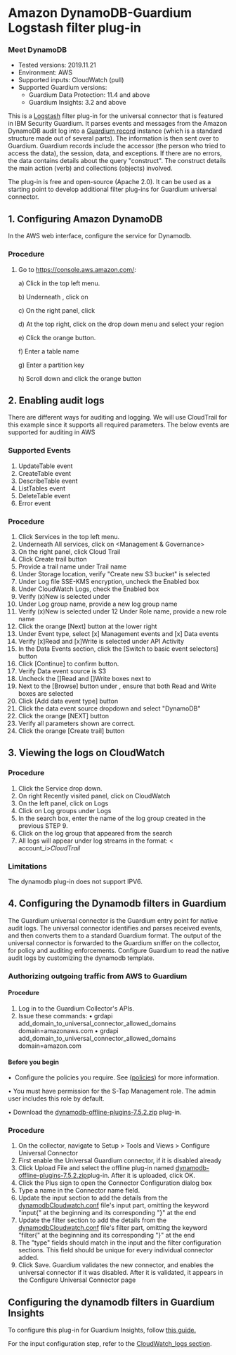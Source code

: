 # Amazon DynamoDB-Guardium Logstash filter plug-in
### Meet DynamoDB
* Tested versions: 2019.11.21
* Environment: AWS
* Supported inputs: CloudWatch (pull)
* Supported Guardium versions:
    * Guardium Data Protection: 11.4 and above
    * Guardium Insights: 3.2 and above

This is a [Logstash](https://github.com/elastic/logstash) filter plug-in for the universal connector that is featured in IBM Security Guardium. It parses events and messages from the Amazon DynamoDB audit log into a [Guardium record](https://github.com/IBM/universal-connectors/blob/main/common/src/main/java/com/ibm/guardium/universalconnector/commons/structures/Record.java) instance (which is a standard structure made out of several parts). The information is then sent over to Guardium. Guardium records include the accessor (the person who tried to access the data), the session, data, and exceptions. If there are no errors, the data contains details about the query "construct". The construct details the main action (verb) and collections (objects) involved.

The plug-in is free and open-source (Apache 2.0). It can be used as a starting point to develop additional filter plug-ins for Guardium universal connector.

## 1. Configuring Amazon DynamoDB

In the AWS web interface, configure the service for Dynamodb.

### Procedure

1. Go to https://console.aws.amazon.com/:

	a) Click <Services> in the top left menu.
	
	b) Underneath <All services>, click on <Database>
	
	c) On the right panel, click <DynamoDB>
	
	d) At the top right, click on the drop down menu and select your region 
	
	e) Click the orange <Create Table> button.
	
	f) Enter a table name
	
	g) Enter a partition key
	
	h) Scroll down and click the orange <Create table> button

## 2. Enabling audit logs 

There are different ways for auditing and logging. We will use CloudTrail for this example since it supports all required parameters. The below events are supported for auditing in AWS

### Supported Events

1. UpdateTable event
2. CreateTable event
3. DescribeTable event
4. ListTables event
5. DeleteTable event
6. Error event

### Procedure

1. Click Services in the top left menu.
2. Underneath All services, click on <Management & Governance>
3. On the right panel, click Cloud Trail
4. Click Create trail button
5. Provide a trail name under Trail name
6. Under Storage location, verify "Create new S3 bucket" is selected
7. Under Log file SSE-KMS encryption, uncheck the Enabled box
8. Under CloudWatch Logs, check the Enabled box
9. Verify (x)New is selected under <Log group>
10. Under Log group name, provide a new log group name
11. Verify (x)New is selected under <IAM Role>
12 Under Role name, provide a new role name
13. Click the orange [Next] button at the lower right
14. Under Event type, select [x] Management events and [x] Data events
15. Verify [x]Read and [x]Write is selected under API Activity
16. In the Data Events section, click the [Switch to basic event selectors] button
17. Click [Continue] to confirm button.
18. Verify Data event source is S3
19. Uncheck the []Read and []Write boxes next to <All current and future S3 buckets>
20. Next to the [Browse] button under <Individual bucket selection>, ensure that both Read and Write boxes are selected
21. Click [Add data event type] button
22. Click the data event source dropdown and select "DynamoDB"
23. Click the orange [NEXT] button
24. Verify all parameters shown are correct.
25. Click the orange [Create trail] button

## 3. Viewing the logs on CloudWatch

### Procedure

1. Click the Service drop down.
2. On right Recently visited panel, click on CloudWatch
3. On the left panel, click on Logs
4. Click on Log groups under Logs
5. In the search box, enter the name of the log group created in the previous STEP 9.
6. Click on the log group that appeared from the search
7. All logs will appear under log streams in the format: < account_i>_CloudTrail_<region >

### Limitations

The dynamodb plug-in does not support IPV6.

## 4. Configuring the Dynamodb filters in Guardium

The Guardium universal connector is the Guardium entry point for native audit logs. The universal connector identifies and parses received events, and then converts them to a standard Guardium format. The output of the universal connector is forwarded to the Guardium sniffer on the collector, for policy and auditing enforcements. Configure Guardium to read the native audit logs by customizing the dynamodb template.

### Authorizing outgoing traffic from AWS to Guardium

#### Procedure

1. Log in to the Guardium Collector's APIs.
2. Issue these commands:
		• grdapi add_domain_to_universal_connector_allowed_domains domain=amazonaws.com
		• grdapi add_domain_to_universal_connector_allowed_domains domain=amazon.com
#### Before you begin

•  Configure the policies you require. See ([policies](/../../#policies)) for more information.


• You must have permission for the S-Tap Management role. The admin user includes this role by default.

• Download the [dynamodb-offline-plugins-7.5.2.zip](https://github.com/IBM/universal-connectors/raw/main/filter-plugin/logstash-filter-dynamodb-guardium/DynamodbOverCloudwatchPackage/DynamoDB/dynamodb-offline-plugins-7.5.2.zip) plug-in.


### Procedure

1. On the collector, navigate to Setup > Tools and Views > Configure Universal Connector
2. First enable the Universal Guardium connector, if it is disabled already
3. Click Upload File and select the offline plug-in named [dynamodb-offline-plugins-7.5.2.zip](https://github.com/IBM/universal-connectors/raw/main/filter-plugin/logstash-filter-dynamodb-guardium/DynamodbOverCloudwatchPackage/DynamoDB/dynamodb-offline-plugins-7.5.2.zip)plug-in. After it is uploaded, click OK.
4. Click the Plus sign to open the Connector Configuration dialog box
5. Type a name in the Connector name field.
6. Update the input section to add the details from the [dynamodbCloudwatch.conf](https://github.com/IBM/universal-connectors/raw/main/filter-plugin/logstash-filter-dynamodb-guardium/dynamodbCloudwatch.conf) file's input part, omitting the keyword "input{" at the beginning and its corresponding "}" at the end
7. Update the filter section to add the details from the [dynamodbCloudwatch.conf](https://github.com/IBM/universal-connectors/raw/main/filter-plugin/logstash-filter-dynamodb-guardium/dynamodbCloudwatch.conf) file's filter part, omitting the keyword "filter{" at the beginning and its corresponding "}" at the end
8. The "type" fields should match in the input and the filter configuration sections. This field should be unique for every individual connector added.
9. Click Save. Guardium validates the new connector, and enables the universal connector if it was disabled. After it is validated, it appears in the Configure Universal Connector page

## Configuring the dynamodb filters in Guardium Insights

To configure this plug-in for Guardium Insights, follow [this guide.](/docs/Guardium%20Insights/3.2.x/UC_Configuration_GI.md)

For the input configuration step, refer to the [CloudWatch_logs section](/docs/Guardium%20Insights/3.2.x/UC_Configuration_GI.md#configuring-a-CloudWatch-input-plug-in).